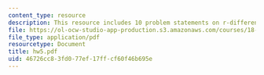 ```yaml
---
content_type: resource
description: This resource includes 10 problem statements on r-differential lattices.
file: https://ol-ocw-studio-app-production.s3.amazonaws.com/courses/18-318-topics-in-algebraic-combinatorics-spring-2006/46726cc83fd077ef17ffcf60f46b695e_hw5.pdf
file_type: application/pdf
resourcetype: Document
title: hw5.pdf
uid: 46726cc8-3fd0-77ef-17ff-cf60f46b695e
---
```

